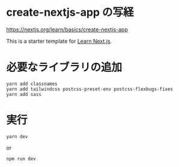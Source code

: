 # create-nextjs-app の写経   
https://nextjs.org/learn/basics/create-nextjs-app   


This is a starter template for [Learn Next.js](https://nextjs.org/learn).

# 必要なライブラリの追加   
```
yarn add classnames   
yarn add tailwindcss postcss-preset-env postcss-flexbugs-fixes   
yarn add sass   
```


# 実行
```
yarn dev
```
 or
```
npm run dev
```



